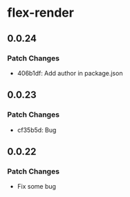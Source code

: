 # flex-render

## 0.0.24

### Patch Changes

- 406b1df: Add author in package.json

## 0.0.23

### Patch Changes

- cf35b5d: Bug

## 0.0.22

### Patch Changes

- Fix some bug
